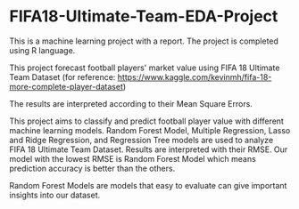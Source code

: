 # FIFA18-Ultimate-Team-EDA-Project
This is a machine learning project with a report. The project is completed using R language. 

This project forecast football players' market value using FIFA 18 Ultimate Team Dataset (for reference: https://www.kaggle.com/kevinmh/fifa-18-more-complete-player-dataset) 

The results are interpreted according to their Mean Square Errors. 


This project aims to classify and predict football player value with different machine learning models. Random Forest Model, Multiple Regression, Lasso and Ridge Regression, and Regression Tree models are used to analyze FIFA 18 Ultimate Team Dataset. Results are interpreted with their RMSE. Our model with the lowest RMSE is Random Forest Model which means prediction accuracy is better than the others. 

Random Forest Models are models that easy to evaluate can give important insights into our dataset.

